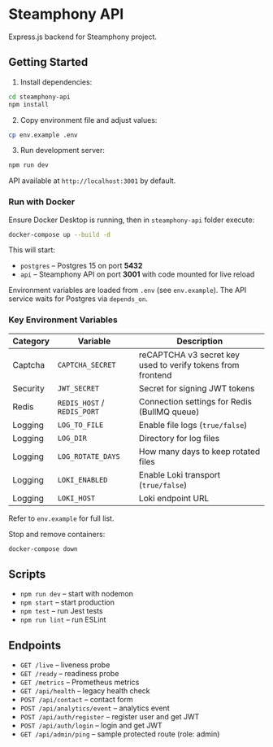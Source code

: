 # Steamphony API

Express.js backend for Steamphony project.

## Getting Started

1. Install dependencies:

```bash
cd steamphony-api
npm install
```

2. Copy environment file and adjust values:

```bash
cp env.example .env
```

3. Run development server:

```bash
npm run dev
```

API available at `http://localhost:3001` by default.

### Run with Docker

Ensure Docker Desktop is running, then in `steamphony-api` folder execute:

```bash
docker-compose up --build -d
```

This will start:

* `postgres` – Postgres 15 on port **5432**
* `api` – Steamphony API on port **3001** with code mounted for live reload

Environment variables are loaded from `.env` (see `env.example`). The API service waits for Postgres via `depends_on`.

### Key Environment Variables

| Category | Variable | Description |
|----------|----------|-------------|
| Captcha  | `CAPTCHA_SECRET` | reCAPTCHA v3 secret key used to verify tokens from frontend |
| Security | `JWT_SECRET` | Secret for signing JWT tokens |
| Redis    | `REDIS_HOST` / `REDIS_PORT` | Connection settings for Redis (BullMQ queue) |
| Logging  | `LOG_TO_FILE` | Enable file logs (`true/false`) |
| Logging  | `LOG_DIR` | Directory for log files |
| Logging  | `LOG_ROTATE_DAYS` | How many days to keep rotated files |
| Logging  | `LOKI_ENABLED` | Enable Loki transport (`true/false`) |
| Logging  | `LOKI_HOST` | Loki endpoint URL |

Refer to `env.example` for full list.

Stop and remove containers:

```bash
docker-compose down
```

## Scripts

- `npm run dev` – start with nodemon
- `npm start` – start production
- `npm test` – run Jest tests
- `npm run lint` – run ESLint

## Endpoints

- `GET /live` – liveness probe
- `GET /ready` – readiness probe
- `GET /metrics` – Prometheus metrics
- `GET /api/health` – legacy health check
- `POST /api/contact` – contact form
- `POST /api/analytics/event` – analytics event
- `POST /api/auth/register` – register user and get JWT
- `POST /api/auth/login` – login and get JWT
- `GET /api/admin/ping` – sample protected route (role: admin)